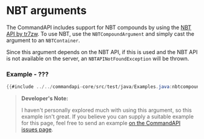 # NBT arguments

The CommandAPI includes support for NBT compounds by using the [NBT API by tr7zw](https://www.spigotmc.org/resources/nbt-api.7939/). To use NBT, use the `NBTCompoundArgument` and simply cast the argument to an `NBTContainer`.

Since this argument depends on the NBT API, if this is used and the NBT API is not available on the server, an `NBTAPINotFoundException` will be thrown.

<div class="example">

### Example - ???

```java
{{#include ../../commandapi-core/src/test/java/Examples.java:nbtcompoundarguments}}
```

</div>

> **Developer's Note:**
>
> I haven't personally explored much with using this argument, so this example isn't great. If you believe you can supply a suitable example for this page, feel free to send an example [on the CommandAPI issues page](https://github.com/JorelAli/CommandAPI/issues/new/choose).